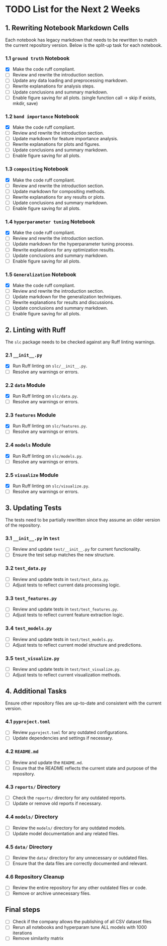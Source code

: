 # TODO List for the Next 2 Weeks

## 1. Rewriting Notebook Markdown Cells
Each notebook has legacy markdown that needs to be rewritten to match the current repository version. Below is the split-up task for each notebook.

### 1.1 `ground truth` Notebook
- [x] Make the code ruff compliant.
- [ ] Review and rewrite the introduction section.
- [ ] Update any data loading and preprocessing markdown.
- [ ] Rewrite explanations for analysis steps.
- [ ] Update conclusions and summary markdown.
- [ ] Enable figure saving for all plots. (single function call -> skip if exists, mkdir, save)

### 1.2 `band importance` Notebook
- [x] Make the code ruff compliant.
- [ ] Review and rewrite the introduction section.
- [ ] Update markdown for feature importance analysis.
- [ ] Rewrite explanations for plots and figures.
- [ ] Update conclusions and summary markdown.
- [ ] Enable figure saving for all plots.

### 1.3 `compositing` Notebook
- [x] Make the code ruff compliant.
- [ ] Review and rewrite the introduction section.
- [ ] Update markdown for compositing methods.
- [ ] Rewrite explanations for any results or plots.
- [ ] Update conclusions and summary markdown.
- [ ] Enable figure saving for all plots.

### 1.4 `hyperparameter tuning` Notebook
- [x] Make the code ruff compliant.
- [ ] Review and rewrite the introduction section.
- [ ] Update markdown for the hyperparameter tuning process.
- [ ] Rewrite explanations for any optimization results.
- [ ] Update conclusions and summary markdown.
- [ ] Enable figure saving for all plots.

### 1.5 `Generalization` Notebook
- [x] Make the code ruff compliant.
- [ ] Review and rewrite the introduction section.
- [ ] Update markdown for the generalization techniques.
- [ ] Rewrite explanations for results and discussions.
- [ ] Update conclusions and summary markdown.
- [ ] Enable figure saving for all plots.

## 2. Linting with Ruff
The `slc` package needs to be checked against any Ruff linting warnings.

### 2.1 `__init__.py`
- [x] Run Ruff linting on `slc/__init__.py`.
- [ ] Resolve any warnings or errors.

### 2.2 `data` Module
- [x] Run Ruff linting on `slc/data.py`.
- [ ] Resolve any warnings or errors.

### 2.3 `features` Module
- [x] Run Ruff linting on `slc/features.py`.
- [ ] Resolve any warnings or errors.

### 2.4 `models` Module
- [x] Run Ruff linting on `slc/models.py`.
- [ ] Resolve any warnings or errors.

### 2.5 `visualize` Module
- [x] Run Ruff linting on `slc/visualize.py`.
- [ ] Resolve any warnings or errors.

## 3. Updating Tests
The tests need to be partially rewritten since they assume an older version of the repository.

### 3.1 `__init__.py` in `test`
- [ ] Review and update `test/__init__.py` for current functionality.
- [ ] Ensure the test setup matches the new structure.

### 3.2 `test_data.py`
- [ ] Review and update tests in `test/test_data.py`.
- [ ] Adjust tests to reflect current data processing logic.

### 3.3 `test_features.py`
- [ ] Review and update tests in `test/test_features.py`.
- [ ] Adjust tests to reflect current feature extraction logic.

### 3.4 `test_models.py`
- [ ] Review and update tests in `test/test_models.py`.
- [ ] Adjust tests to reflect current model structure and predictions.

### 3.5 `test_visualize.py`
- [ ] Review and update tests in `test/test_visualize.py`.
- [ ] Adjust tests to reflect current visualization methods.

## 4. Additional Tasks
Ensure other repository files are up-to-date and consistent with the current version.

### 4.1 `pyproject.toml`
- [ ] Review `pyproject.toml` for any outdated configurations.
- [ ] Update dependencies and settings if necessary.

### 4.2 `README.md`
- [ ] Review and update the `README.md`.
- [ ] Ensure that the README reflects the current state and purpose of the repository.

### 4.3 `reports/` Directory
- [ ] Check the `reports/` directory for any outdated reports.
- [ ] Update or remove old reports if necessary.

### 4.4 `models/` Directory
- [ ] Review the `models/` directory for any outdated models.
- [ ] Update model documentation and any related files.

### 4.5 `data/` Directory
- [ ] Review the `data/` directory for any unnecessary or outdated files.
- [ ] Ensure that the data files are correctly documented and relevant.

### 4.6 Repository Cleanup
- [ ] Review the entire repository for any other outdated files or code.
- [ ] Remove or archive unnecessary files.

## Final steps
- [ ] Check if the company allows the publishing of all CSV dataset files
- [ ] Rerun all notebooks and hyperparam tune ALL models with 1000 iterations
- [ ] Remove similarity matrix